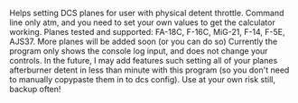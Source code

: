 Helps setting DCS planes for user with physical detent throttle. Command line only atm, and you need to set your own values to get the calculator working. Planes tested and supported: FA-18C, F-16C, MiG-21, F-14, F-5E, AJS37. More planes will be added soon (or you can do so) Currently the program only shows the console log input, and does not change your controls. In the future, I may add features such setting all of your planes afterburner detent in less than minute with this program (so you don't need to manually copypaste them in to dcs config). Use at your own risk still, backup often!
